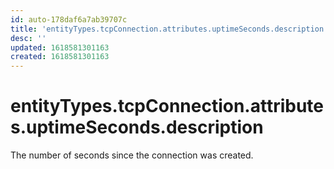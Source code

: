 ```yaml
---
id: auto-178daf6a7ab39707c
title: 'entityTypes.tcpConnection.attributes.uptimeSeconds.description'
desc: ''
updated: 1618581301163
created: 1618581301163
---
```

# entityTypes.tcpConnection.attributes.uptimeSeconds.description

The number of seconds since the connection was created.